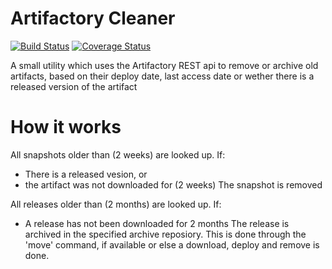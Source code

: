 Artifactory Cleaner
===================
[![Build Status](https://travis-ci.org/pvanassen/artifactory-cleaner.png?branch=master)](https://travis-ci.org/pvanassen/artifactory-cleaner)
[![Coverage Status](https://coveralls.io/repos/pvanassen/artifactory-cleaner/badge.png)](https://coveralls.io/r/pvanassen/artifactory-cleaner)

A small utility which uses the Artifactory REST api to remove or archive old artifacts, based on their deploy date, last access date or wether there is a released version of the artifact

How it works
============
All snapshots older than (2 weeks) are looked up. 
If:
- There is a released vesion, or
- the artifact was not downloaded for (2 weeks)
The snapshot is removed

All releases older than (2 months) are looked up. 
If:
- A release has not been downloaded for 2 months
The release is archived in the specified archive reposiory. 
This is done through the 'move' command, if available or else a download, deploy and remove is done. 
